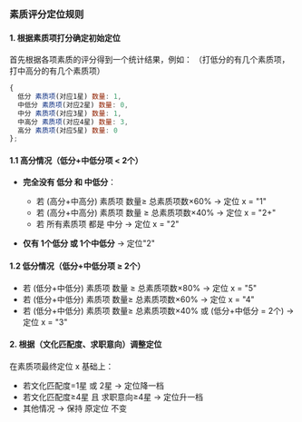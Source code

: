 ### 素质评分定位规则

#### 1. 根据素质项打分确定初始定位

首先根据各项素质的评分得到一个统计结果，例如：
（打低分的有几个素质项，打中高分的有几个素质项）
```javascript
{
  低分 素质项(对应1星) 数量: 1,    
  中低分 素质项(对应2星) 数量: 0,
  中分 素质项(对应3星) 数量: 1,  
  中高分 素质项(对应4星) 数量: 3,
  高分 素质项(对应5星) 数量: 0   
};
```
#### 1.1 高分情况（低分+中低分项 < 2个）
- **完全没有 低分 和 中低分**：
  - 若 (高分+中高分) 素质项 数量≥ 总素质项数×60% → 定位 x = "1"
  - 若 (高分+中高分) 素质项 数量 ≥ 总素质项数×40% → 定位 x = "2+"
  - 若 所有素质项 都是 中分 → 定位 x = "2"
  
- **仅有 1个低分 或 1个中低分** → 定位"2"

#### 1.2 低分情况（低分+中低分项 ≥ 2个）
- 若 (低分+中低分) 素质项 数量 ≥ 总素质项数×80% → 定位 x = "5"
- 若 (低分+中低分) 素质项 数量≥ 总素质项数×60% → 定位 x = "4"
- 若 (低分+中低分) 素质项 数量≥ 总素质项数×40% 或  (低分+中低分 = 2个) → 定位 x = "3"

#### 2. 根据（文化匹配度、求职意向）调整定位

在素质项最终定位 x 基础上：
- 若文化匹配度=1星 或 2星 → 定位降一档
- 若文化匹配度≥4星 且 求职意向≥4星 → 定位升一档
- 其他情况 → 保持 原定位 不变